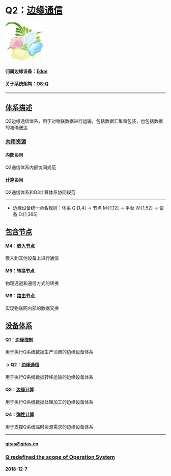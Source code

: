 ﻿# Q2：[边缘通信](https://github.com/OS-Q/Q2)

[![sites](OS-Q/OS-Q.png)](http://www.OS-Q.com)

#### 归属边缘设备：[Edge](https://github.com/OS-Q/Edge-Q)

#### 关于系统架构：[OS-Q](https://github.com/OS-Q/OS-Q)

---

## [体系描述](https://github.com/OS-Q/Q2/wiki) 

Q2边缘通信体系，用于对物联数据进行运输，包括数据汇集和包装，也包括数据的准确送达

### [共用资源](https://github.com/OS-Q/Q2/wiki)

#### [内部协同](Q2/)

Q2通信体系内部协同规范

#### [计算协同](Q3/)

Q2通信体系和Q3计算体系协同规范


---

- 边缘设备统一命名规则：体系 Q:[1,4] -> 节点 M:[1,12] -> 平台 W:[1,52] -> 设备 D:[1,365]

## [包含节点](https://github.com/OS-Q/Q2/wiki/index) 

#### M4：[嵌入节点](https://github.com/OS-Q/M4)

嵌入到其他设备上进行通信

#### M5：[转换节点](https://github.com/OS-Q/M5)

物理通道和通信方式的转换

#### M6：[路由节点](https://github.com/OS-Q/M6)

实现物联网内部的数据交换

## [设备体系](https://github.com/OS-Q/Edge-Q/wiki/Q)

#### Q1：[边缘控制](https://github.com/OS-Q/Q1) 

用于执行Q系统数据生产消费的边缘设备体系

#### -> Q2：[边缘通信](https://github.com/OS-Q/Q2)

用于执行Q系统数据转移运输的边缘设备体系

#### Q3：[边缘计算](https://github.com/OS-Q/Q3)

用于执行Q系统数据处理加工的边缘设备体系

#### Q4：[弹性计算](https://github.com/OS-Q/Q4)

用于支撑Q系统临时资源需求的边缘设备体系


---

####  qitas@qitas.cn
###  [Q redefined the scope of Operation System](http://www.OS-Q.com)
####  2018-12-7
